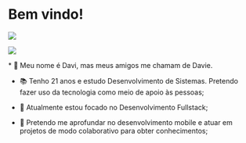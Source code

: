 # Bem vindo!

<p align="left">
  <img src="https://github-readme-stats.vercel.app/api?username=daviebatista&show_icons=true&theme=tokyonight">
</p>
  <img src="https://github-readme-stats.vercel.app/api/top-langs/?username=daviebatista&langs_count=8&layout=compact&theme=tokyonight">
<p align="right">
  
</p>
* 👋 Meu nome é Davi, mas meus amigos me chamam de Davie. 

* 📚 Tenho 21 anos e estudo Desenvolvimento de Sistemas. Pretendo fazer uso da tecnologia como meio de apoio às pessoas;

* 📍 Atualmente estou focado no Desenvolvimento Fullstack;

* 📱 Pretendo me aprofundar no desenvolvimento mobile e atuar em projetos de modo colaborativo para obter conhecimentos;




